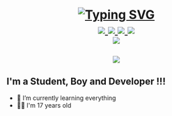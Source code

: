 <h1 align="center">
<a href="https://git.io/typing-svg"><img src="https://readme-typing-svg.demolab.com?font=Fira+Code&pause=1000&color=F70006&random=false&width=435&lines=Hello+I+am+RezaMovahedi" alt="Typing SVG" /></a>

<br/>
<a href="https://github.com/rezamovaheddi">
    <img src="https://img.shields.io/badge/rezamovahedi-gray?style=flat-square">
</a> 
<a href="https://t.me/rezamo666">
    <img src="https://img.shields.io/badge/Channel-blue?style=flat-square&logo=telegram">
</a> 
<a href="https://www.linkedin.com/in/reza-movahedi-5328642a6/">
    <img src="https://img.shields.io/badge/-Linkedin-blue?style=flat-square&logo=linkedin">
</a>
<a href="mailto:rmwhdy8@gmail.com">
    <img src="https://img.shields.io/badge/-Email-red?style=flat-square&logo=gmail&logoColor=white">
</a>

<br/> 
<a  href="https://github.com/rezamovaheddi">
    <img align="center" src="https://github-stats-alpha.vercel.app/api?username=rezamovaheddi&cc=22272e&tc=37BCF6&ic=AE87FF&bc=AE87FF">
</a>
<br>
</p>

<!-- ![Github views](https://komarev.com/ghpvc/?username=amirali-pishdadi&color=green&style=for-the-badge) -->
<!-- ![Message](https://img.shields.io/badge/Amirali-Pishdadi-blue)
&nbsp;&nbsp;
![stars](https://img.shields.io/github/stars/amirali-pishdadi/amirali-pishdadi)
&nbsp;&nbsp;
![forks](https://img.shields.io/github/forks/amirali-pishdadi/amirali-pishdadi)
&nbsp;&nbsp;
![watchers](https://img.shields.io/github/watchers/amirali-pishdadi/amirali-pishdadi
) -->

<a href="https://github.com/matinsoleymni">
    <p align="center">
         <img src="https://skillicons.dev/icons?i=figma,github,vscode,react,linkedin,git,js,linux,html,css,py,sass,tailwind,reactjs,&perline=8" />
    </p>
   
</a>
</h1>

<!--
[![YouTube Channel Subscribers](https://img.shields.io/youtube/channel/subscribers/UCDCHcqyeQgJ-jVSd6VJkbCw?logo=youtube&logoColor=red&style=for-the-badge)][youtube]
[![Website](https://img.shields.io/website?label=codeSTACKr.com&style=for-the-badge&url=https%3A%2F%2Fcodestackr.com)](https://codestackr.com)
[![Twitter Follow](https://img.shields.io/twitter/follow/codeSTACKr?color=1DA1F2&logo=twitter&style=for-the-badge)](https://twitter.com/intent/follow?original_referer=https%3A%2F%2Fgithub.com%2FcodeSTACKr&screen_name=codeSTACKr)

[![Visual Studio Marketplace Rating (Stars)](https://img.shields.io/visual-studio-marketplace/stars/codestackr.codestackr-theme?label=codeSTACKr%20VS%20Code%20Theme&logo=visualstudiocode&logoColor=ff652f&style=for-the-badge)](https://marketplace.visualstudio.com/items?itemName=codestackr.codestackr-theme)
[![Become A VS Code SuperHero](https://img.shields.io/badge/-Become%20A%20VS%20Code%20SuperHero%20%E2%86%92-gray.svg?colorB=ff652f&style=for-the-badge)](https://vsCodeHero.com)
 -->

## I'm a Student, Boy and Developer !!!

- 🌱 I’m currently learning everything
- 👦🏻 I'm 17 years old
